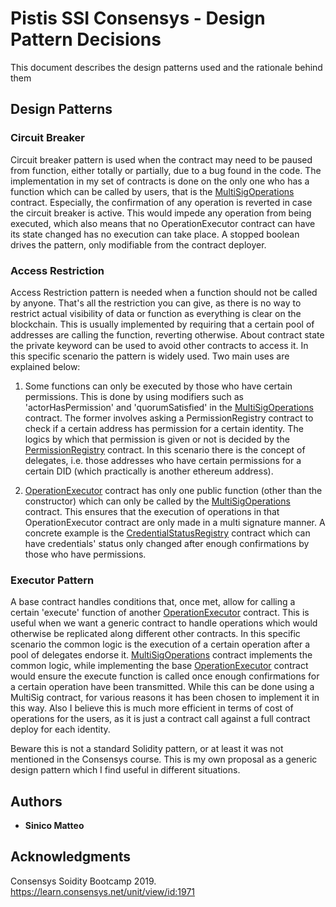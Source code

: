 # Pistis SSI Consensys - Design Pattern Decisions

This document describes the design patterns used and the rationale behind them

## Design Patterns

### Circuit Breaker

Circuit breaker pattern is used when the contract may need to be paused from function, either totally or partially, due to a bug found in the code. 
The implementation in my set of contracts is done on the only one who has a function which can be called by users, that is the [MultiSigOperations](contracts/MultiSigOperations.sol) contract. Especially, the confirmation of any operation is reverted in case the circuit breaker is active. This would impede any operation from being executed, which also means that no OperationExecutor contract can have its state changed has no execution can take place.
A stopped boolean drives the pattern, only modifiable from the contract deployer.

### Access Restriction

Access Restriction pattern is needed when a function should not be called by anyone. That's all the restriction you can give, as there is no way to restrict actual visibility of data or function as everything is clear on the blockchain. This is usually implemented by requiring that a certain pool of addresses are calling the function, reverting otherwise. About contract state the private keyword can be used to avoid other contracts to access it.
In this specific scenario the pattern is widely used. Two main uses are explained below:

1. Some functions can only be executed by those who have certain permissions. This is done by using modifiers such as 'actorHasPermission' and 'quorumSatisfied' in the [MultiSigOperations](contracts/MultiSigOperations.sol) contract. The former involves asking a PermissionRegistry contract to check if a certain address has permission for a certain identity. The logics by which that permission is given or not is decided by the [PermissionRegistry](contracts/PermissionRegistry.sol) contract. In this scenario there is the concept of delegates, i.e. those addresses who have certain permissions for a certain DID (which practically is another ethereum address).

2. [OperationExecutor](contracts/OperationExecutor.sol) contract has only one public function (other than the constructor) which can only be called by the [MultiSigOperations](contracts/MultiSigOperations.sol) contract. This ensures that the execution of operations in that OperationExecutor contract are only made in a multi signature manner. A concrete example is the [CredentialStatusRegistry](contracts/CredentialStatusRegistry.sol) contract which can have credentials' status only changed after enough confirmations by those who have permissions. 

### Executor Pattern

A base contract handles conditions that, once met, allow for calling a certain 'execute' function of another [OperationExecutor](contracts/OperationExecutor.sol) contract. This is useful when we want a generic contract to handle operations which would otherwise be replicated along different other contracts. 
In this specific scenario the common logic is the execution of a certain operation after a pool of delegates endorse it. [MultiSigOperations](contracts/MultiSigOperations.sol) contract implements the common logic, while implementing the base [OperationExecutor](contracts/OperationExecutor.sol) contract would ensure the execute function is called once enough confirmations for a certain operation have been transmitted.
While this can be done using a MultiSig contract, for various reasons it has been chosen to implement it in this way. Also I believe this is much more efficient in terms of cost of operations for the users, as it is just a contract call against a full contract deploy for each identity.

Beware this is not a standard Solidity pattern, or at least it was not mentioned in the Consensys course. This is my own proposal as a generic design pattern which I find useful in different situations.


## Authors

* **Sinico Matteo**


## Acknowledgments

Consensys Soidity Bootcamp 2019. https://learn.consensys.net/unit/view/id:1971